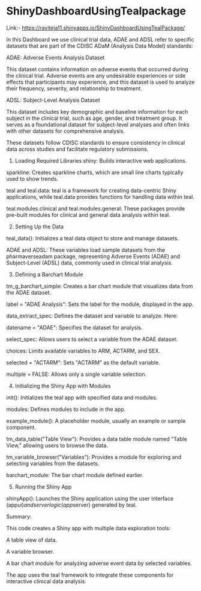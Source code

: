 # ShinyDashboardUsingTealpackage

Link:- https://raviteja11.shinyapps.io/ShinyDashboardUsingTealPackage/                              

In this Dashboard we use clinical trial data, ADAE and ADSL refer to specific datasets that are part of the CDISC ADaM (Analysis Data Model) standards:

ADAE: Adverse Events Analysis Dataset

This dataset contains information on adverse events that occurred during the clinical trial. Adverse events are any undesirable experiences or side effects that participants may experience, and this dataset is used to analyze their frequency, severity, and relationship to treatment.

ADSL: Subject-Level Analysis Dataset

This dataset includes key demographic and baseline information for each subject in the clinical trial, such as age, gender, and treatment group. It serves as a foundational dataset for subject-level analyses and often links with other datasets for comprehensive analysis.

These datasets follow CDISC standards to ensure consistency in clinical data across studies and facilitate regulatory submissions.

1. Loading Required Libraries
shiny: Builds interactive web applications.

sparkline: Creates sparkline charts, which are small line charts typically used to show trends.

teal and teal.data: teal is a framework for creating data-centric Shiny applications, while teal.data provides functions for handling data within teal.

teal.modules.clinical and teal.modules.general: These packages provide pre-built modules for clinical and general data analysis within teal.

2. Setting Up the Data
   
teal_data(): Initializes a teal data object to store and manage datasets.

ADAE and ADSL: These variables load sample datasets from the pharmaverseadam package, representing Adverse Events (ADAE) and Subject-Level (ADSL) data, commonly used in clinical trial analysis.

3. Defining a Barchart Module
   
tm_g_barchart_simple: Creates a bar chart module that visualizes data from the ADAE dataset.

label = "ADAE Analysis": Sets the label for the module, displayed in the app.

data_extract_spec: Defines the dataset and variable to analyze. Here:

datename = "ADAE": Specifies the dataset for analysis.

select_spec: Allows users to select a variable from the ADAE dataset.

choices: Limits available variables to ARM, ACTARM, and SEX.

selected = "ACTARM": Sets "ACTARM" as the default variable.

multiple = FALSE: Allows only a single variable selection.

4. Initializing the Shiny App with Modules

init(): Initializes the teal app with specified data and modules.

modules: Defines modules to include in the app.

example_module(): A placeholder module, usually an example or sample component.

tm_data_table("Table View"): Provides a data table module named "Table View," allowing users to browse the data.

tm_variable_browser("Variables"): Provides a module for exploring and selecting variables from the datasets.

barchart_module: The bar chart module defined earlier.

5. Running the Shiny App

shinyApp(): Launches the Shiny application using the user interface (app$ui) and server logic (app$server) generated by teal.

Summary:

This code creates a Shiny app with multiple data exploration tools:

A table view of data.

A variable browser.

A bar chart module for analyzing adverse event data by selected variables.

The app uses the teal framework to integrate these components for interactive clinical data analysis.
